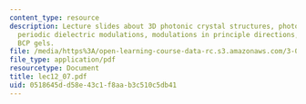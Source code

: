 ```yaml
---
content_type: resource
description: Lecture slides about 3D photonic crystal structures, photonic materials,
  periodic dielectric modulations, modulations in principle directions, and polyelectrolyte
  BCP gels.
file: /media/https%3A/open-learning-course-data-rc.s3.amazonaws.com/3-063-polymer-physics-spring-2007/0518645dd58e43c1f8aab3c510c5db41_lec12_07.pdf
file_type: application/pdf
resourcetype: Document
title: lec12_07.pdf
uid: 0518645d-d58e-43c1-f8aa-b3c510c5db41
---
```

